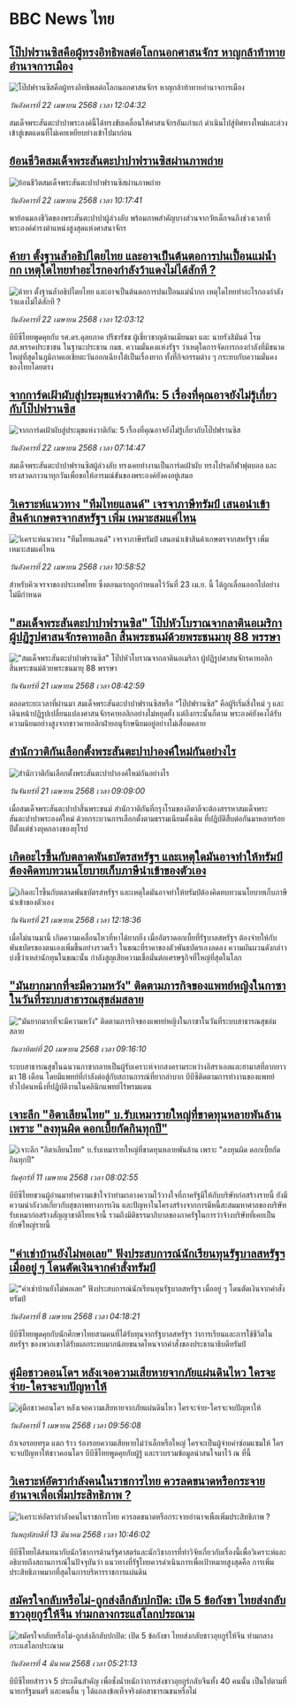 # BBC News ไทย## [โป๊ปฟรานซิสคือผู้ทรงอิทธิพลต่อโลกนอกศาสนจักร หาญกล้าท้าทายอำนาจการเมือง](https://www.bbc.com/thai/articles/cy4vqzpx79do?at_campaign=githubrss)![โป๊ปฟรานซิสคือผู้ทรงอิทธิพลต่อโลกนอกศาสนจักร หาญกล้าท้าทายอำนาจการเมือง](https://ichef.bbci.co.uk/ace/standard/240/cpsprodpb/f782/live/81e7b9c0-1f74-11f0-b265-abe347419ae3.jpg)_วันอังคารที่ 22 เมษายน 2568 เวลา 12:04:32_สมเด็จพระสันตะปาปาพระองค์นี้ได้ทรงขับเคลื่อนให้ศาสนจักรอันเก่าแก่ ดำเนินไปสู่ทิศทางใหม่และล่วงเข้าสู่เขตแดนที่ไม่เคยเหยียบย่างเข้าไปมาก่อน## [ย้อนชีวิตสมเด็จพระสันตะปาปาฟรานซิสผ่านภาพถ่าย ](https://www.bbc.com/thai/articles/c9djv44y9gwo?at_campaign=githubrss)![ย้อนชีวิตสมเด็จพระสันตะปาปาฟรานซิสผ่านภาพถ่าย ](https://ichef.bbci.co.uk/ace/standard/240/cpsprodpb/f09b/live/de2500b0-f451-11ef-9e61-71ee71f26eb1.jpg)_วันอังคารที่ 22 เมษายน 2568 เวลา 10:17:41_พาย้อนมองชีวิตของพระสันตะปาปาผู้ล่วงลับ พร้อมภาพสำคัญบางส่วนจากวัยเด็กจนถึงช่วงเวลาที่พระองค์ดำรงตำแหน่งสูงสุดแห่งศาสนาจักร## [ค้ายา ตั้งฐานล้ำอธิปไตยไทย และอาจเป็นต้นตอการปนเปื้อนแม่น้ำกก  เหตุใดไทยทำอะไรกองกำลังว้าแดงไม่ได้สักที ?](https://www.bbc.com/thai/articles/czx415dd8g4o?at_campaign=githubrss)![ค้ายา ตั้งฐานล้ำอธิปไตยไทย และอาจเป็นต้นตอการปนเปื้อนแม่น้ำกก  เหตุใดไทยทำอะไรกองกำลังว้าแดงไม่ได้สักที ?](https://ichef.bbci.co.uk/ace/standard/240/cpsprodpb/d6c6/live/d528b800-1f47-11f0-b1b3-7358f8d35a35.jpg)_วันอังคารที่ 22 เมษายน 2568 เวลา 12:03:12_บีบีซีไทยพูดคุยกับ รศ.ดร.ดุลยภาค ปรีชารัชช ผู้เชี่ยวชาญด้านเมียนมา และ นายรังสิมันต์ โรม สส.พรรคประชาชน ในฐานะประธาน กมธ. ความมั่นคงแห่งรัฐฯ ว่าเหตุใดการจัดการกองกำลังที่มีขนาดใหญ่ที่สุดในภูมิภาคเอเชียตะวันออกเฉียงใต้เป็นเรื่องยาก ทั้งที่กิจกรรมต่าง ๆ กระทบกับความมั่นคงของไทยโดยตรง## [จากการ์ดเฝ้าผับสู่ประมุขแห่งวาติกัน: 5 เรื่องที่คุณอาจยังไม่รู้เกี่ยวกับโป๊ปฟรานซิส](https://www.bbc.com/thai/articles/cz95vq0z42lo?at_campaign=githubrss)![จากการ์ดเฝ้าผับสู่ประมุขแห่งวาติกัน: 5 เรื่องที่คุณอาจยังไม่รู้เกี่ยวกับโป๊ปฟรานซิส](https://ichef.bbci.co.uk/ace/standard/240/cpsprodpb/055d/live/5dff3bc0-1eb4-11f0-9d4d-4370edfa48ef.jpg)_วันอังคารที่ 22 เมษายน 2568 เวลา 07:14:47_สมเด็จพระสันตะปาปาฟรานซิสผู้ล่วงลับ ทรงเคยทำงานเป็นการ์ดเฝ้าผับ ทรงโปรดกีฬาฟุตบอล และทรงสวดภาวนาทุกวันเพื่อขอให้อารมณ์ขันของพระองค์ยังคงอยู่เสมอ## [วิเคราะห์แนวทาง "ทีมไทยแลนด์" เจรจาภาษีทรัมป์ เสนอนำเข้าสินค้าเกษตรจากสหรัฐฯ เพิ่ม เหมาะสมแค่ไหน](https://www.bbc.com/thai/articles/cj3xvevym50o?at_campaign=githubrss)![วิเคราะห์แนวทาง "ทีมไทยแลนด์" เจรจาภาษีทรัมป์ เสนอนำเข้าสินค้าเกษตรจากสหรัฐฯ เพิ่ม เหมาะสมแค่ไหน](https://ichef.bbci.co.uk/ace/standard/240/cpsprodpb/31f7/live/78a17520-1e8b-11f0-b1b3-7358f8d35a35.jpg)_วันอังคารที่ 22 เมษายน 2568 เวลา 10:58:52_สำหรับคิวเจรจาของประเทศไทย ซึ่งตอนแรกถูกกำหนดไว้วันที่ 23 เม.ย. นี้ ได้ถูกเลื่อนออกไปอย่างไม่มีกำหนด## ["สมเด็จพระสันตะปาปาฟรานซิส" โป๊ปหัวโบราณจากลาตินอเมริกา ผู้ปฏิรูปศาสนจักรคาทอลิก สิ้นพระชนม์ด้วยพระชนมายุ 88 พรรษา](https://www.bbc.com/thai/articles/creq28vpxw1o?at_campaign=githubrss)!["สมเด็จพระสันตะปาปาฟรานซิส" โป๊ปหัวโบราณจากลาตินอเมริกา ผู้ปฏิรูปศาสนจักรคาทอลิก สิ้นพระชนม์ด้วยพระชนมายุ 88 พรรษา](https://ichef.bbci.co.uk/ace/standard/240/cpsprodpb/d9fa/live/f8733b70-0169-11ef-ace9-c32cabe449f0.jpg)_วันจันทร์ที่ 21 เมษายน 2568 เวลา 08:42:59_ตลอดระยะเวลาที่ผ่านมา สมเด็จพระสันตะปาปาฟรานซิสหรือ “โป๊ปฟรานซิส” คือผู้ริเริ่มสิ่งใหม่ ๆ และเดินหน้าปฏิรูปเปลี่ยนแปลงศาสนจักรคาทอลิกอย่างไม่หยุดยั้ง แต่ถึงกระนั้นก็ตาม พระองค์ยังคงได้รับความนิยมอย่างสูงจากชาวคาทอลิกฝ่ายอนุรักษนิยมอยู่อย่างไม่เสื่อมคลาย## [สำนักวาติกันเลือกตั้งพระสันตะปาปาองค์ใหม่กันอย่างไร](https://www.bbc.com/thai/articles/cz79yer2grro?at_campaign=githubrss)![สำนักวาติกันเลือกตั้งพระสันตะปาปาองค์ใหม่กันอย่างไร](https://ichef.bbci.co.uk/ace/standard/240/cpsprodpb/72d8/live/20945ec0-1e8a-11f0-b1b3-7358f8d35a35.jpg)_วันจันทร์ที่ 21 เมษายน 2568 เวลา 09:09:00_เมื่อสมเด็จพระสันตะปาปาสิ้นพระชนม์ สำนักวาติกันที่กรุงโรมของอิตาลีจะต้องสรรหาสมเด็จพระสันตะปาปาพระองค์ใหม่ ด้วยกระบวนการเลือกตั้งตามธรรมเนียมดั้งเดิม ที่ปฏิบัติสืบต่อกันมาหลายร้อยปีตั้งแต่ช่วงยุคกลางของยุโรป## [เกิดอะไรขึ้นกับตลาดพันธบัตรสหรัฐฯ  และเหตุใดมันอาจทำให้ทรัมป์ต้องคิดทบทวนนโยบายเก็บภาษีนำเข้าของตัวเอง](https://www.bbc.com/thai/articles/c2lzgn4zl98o?at_campaign=githubrss)![เกิดอะไรขึ้นกับตลาดพันธบัตรสหรัฐฯ  และเหตุใดมันอาจทำให้ทรัมป์ต้องคิดทบทวนนโยบายเก็บภาษีนำเข้าของตัวเอง](https://ichef.bbci.co.uk/ace/standard/240/cpsprodpb/8e35/live/0835d130-1a3c-11f0-a020-db6d78ff6ddb.jpg)_วันจันทร์ที่ 21 เมษายน 2568 เวลา 12:18:36_เมื่อไม่นานมานี้ เกิดความเคลื่อนไหวที่หาได้ยากยิ่ง เมื่ออัตราดอกเบี้ยที่รัฐบาลสหรัฐฯ ต้องจ่ายให้กับพันธบัตรของตนเองเพิ่มขึ้นอย่างรวดเร็ว ในขณะที่ราคาของตัวพันธบัตรเองลดลง
ความผันผวนดังกล่าวบ่งชี้ว่าเหล่านักทุนในขณะนั้น กำลังสูญเสียความเชื่อมั่นต่อเศรษฐกิจที่ใหญ่ที่สุดในโลก## ["มันยากมากที่จะมีความหวัง" ติดตามภารกิจของแพทย์หญิงในกาซาในวันที่ระบบสาธารณสุขล่มสลาย](https://www.bbc.com/thai/articles/cn0w9gjp6z6o?at_campaign=githubrss)!["มันยากมากที่จะมีความหวัง" ติดตามภารกิจของแพทย์หญิงในกาซาในวันที่ระบบสาธารณสุขล่มสลาย](https://ichef.bbci.co.uk/ace/standard/240/cpsprodpb/da99/live/95135390-1da0-11f0-b1b3-7358f8d35a35.jpg)_วันอาทิตย์ที่ 20 เมษายน 2568 เวลา 09:16:10_ระบบสาธารณสุขในฉนวนกาซากลายเป็นผู้รับเคราะห์จากสงครามระหว่างอิสราเอลและฮามาสที่ลากยาวมา 18 เดือน โดยมีแพทย์ที่กำลังต่อสู้กับสถานการณ์ที่ยากลำบาก บีบีซีติดตามการทำงานของแพทย์ทั่วไปคนหนึ่งที่ปฏิบัติงานในคลินิกแพทย์ไร้พรมแดน## [เจาะลึก "อิตาเลียนไทย" บ.รับเหมารายใหญ่ที่ขาดทุนหลายพันล้าน เพราะ "ลงทุนผิด ดอกเบี้ยกัดกินทุกปี"](https://www.bbc.com/thai/articles/cvgppjnr238o?at_campaign=githubrss)![เจาะลึก "อิตาเลียนไทย" บ.รับเหมารายใหญ่ที่ขาดทุนหลายพันล้าน เพราะ "ลงทุนผิด ดอกเบี้ยกัดกินทุกปี"](https://ichef.bbci.co.uk/ace/standard/240/cpsprodpb/15d4/live/189dd5a0-15e0-11f0-a455-cf1d5f751d2f.jpg)_วันศุกร์ที่ 11 เมษายน 2568 เวลา 08:02:55_บีบีซีไทยชวนผู้อ่านมาทำความเข้าใจว่าท่ามกลางความไว้วางใจที่ภาครัฐมีให้กับบริษัทก่อสร้างรายนี้ ยังมีความน่ากังวลเกี่ยวกับสุขภาพทางการเงิน และปัญหาในโครงสร้างจากการมีหนี้สะสมมหาศาลของบริษัทรับเหมาก่อสร้างสัญญาชาติไทยเจ้านี้ รวมถึงมิติธรรมาภิบาลของภาครัฐในการว่าจ้างบริษัทที่เคยเป็นยักษ์ใหญ่รายนี้## ["ค่าเช่าบ้านยังไม่พอเลย" ฟังประสบการณ์นักเรียนทุนรัฐบาลสหรัฐฯ เมื่ออยู่ ๆ โดนตัดเงินจากคำสั่งทรัมป์](https://www.bbc.com/thai/articles/cewkjr8yny8o?at_campaign=githubrss)!["ค่าเช่าบ้านยังไม่พอเลย" ฟังประสบการณ์นักเรียนทุนรัฐบาลสหรัฐฯ เมื่ออยู่ ๆ โดนตัดเงินจากคำสั่งทรัมป์](https://ichef.bbci.co.uk/ace/standard/240/cpsprodpb/8497/live/99a530e0-066c-11f0-88b7-5556e7b55c5e.jpg)_วันอังคารที่ 8 เมษายน 2568 เวลา 04:18:21_บีบีซีไทยพูดคุยกับนักศึกษาไทยสามคนที่ได้รับทุนจากรัฐบาลสหรัฐฯ ว่าการเรียนและการใช้ชีวิตในสหรัฐฯ ของพวกเขาได้รับผลกระทบมากน้อยขนาดไหนจากคำสั่งของประธานาธิบดีทรัมป์## [คู่มือชาวคอนโดฯ หลังเจอความเสียหายจากภัยแผ่นดินไหว ใครจะจ่าย-ใครจะจบปัญหาให้](https://www.bbc.com/thai/articles/c807rxp8lxpo?at_campaign=githubrss)![คู่มือชาวคอนโดฯ หลังเจอความเสียหายจากภัยแผ่นดินไหว ใครจะจ่าย-ใครจะจบปัญหาให้](https://ichef.bbci.co.uk/ace/standard/240/cpsprodpb/3cdd/live/100dc880-0edf-11f0-b234-07dc7691c360.jpg)_วันอังคารที่ 1 เมษายน 2568 เวลา 09:56:08_ถ้าเจอรอยทรุด แตก ร้าว ร่องรอยความเสียหายไม่ว่าเล็กหรือใหญ่ ใครจะเป็นผู้จ่ายค่าซ่อมแซมให้ ใครจะจบปัญหาให้ชาวคอนโดฯ บีบีซีไทยพูดคุยกับผู้รู้ และรวบรวมข้อมูลน่าสนใจมาไว้ ณ ที่นี้## [วิเคราะห์อัตรากำลังคนในราชการไทย ควรลดขนาดหรือกระจายอำนาจเพื่อเพิ่มประสิทธิภาพ ?](https://www.bbc.com/thai/articles/cy87y5j2jlyo?at_campaign=githubrss)![วิเคราะห์อัตรากำลังคนในราชการไทย ควรลดขนาดหรือกระจายอำนาจเพื่อเพิ่มประสิทธิภาพ ?](https://ichef.bbci.co.uk/ace/standard/240/cpsprodpb/c537/live/2f428220-ffeb-11ef-89b8-6f8a578323da.jpg)_วันพฤหัสบดีที่ 13 มีนาคม 2568 เวลา 10:46:02_บีบีซีไทยได้สนทนากับนักวิชาการด้านรัฐศาสตร์และนักวิชาการที่ทำวิจัยเกี่ยวกับเรื่องนี้เพื่อวิเคราะห์และอธิบายถึงสถานการณ์ในปัจจุบันว่า แนวทางที่รัฐไทยควรดำเนินการเพื่อเป้าหมายสูงสุดคือ การเพิ่มประสิทธิภาพมากที่สุดในการบริหารราชการแผ่นดิน## [สมัครใจกลับหรือไม่-ถูกส่งลึกลับปกปิด: เปิด 5 ข้อกังขา ไทยส่งกลับชาวอุยกูร์ให้จีน ท่ามกลางกระแสโลกประณาม](https://www.bbc.com/thai/articles/cj677j4r6jno?at_campaign=githubrss)![สมัครใจกลับหรือไม่-ถูกส่งลึกลับปกปิด: เปิด 5 ข้อกังขา ไทยส่งกลับชาวอุยกูร์ให้จีน ท่ามกลางกระแสโลกประณาม](https://ichef.bbci.co.uk/ace/standard/240/cpsprodpb/b503/live/bfb85050-f5c3-11ef-97ab-abb74cabf06c.jpg)_วันอังคารที่ 4 มีนาคม 2568 เวลา 05:21:13_บีบีซีไทยสำรวจ 5 ประเด็นสำคัญ เพื่อชั่งน้ำหนักว่าการส่งชาวอุยกูร์กลับจีนทั้ง 40 คนนั้น เป็นไปตามที่นายกรัฐมนตรี และคนอื่น ๆ ได้แถลงข้อเท็จจริงต่อสาธารณชนหรือไม่